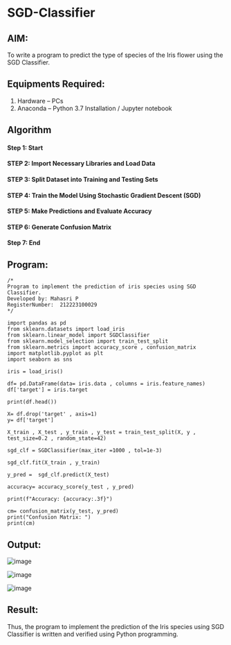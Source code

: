 # SGD-Classifier
## AIM:
To write a program to predict the type of species of the Iris flower using the SGD Classifier.

## Equipments Required:
1. Hardware – PCs
2. Anaconda – Python 3.7 Installation / Jupyter notebook

## Algorithm
#### Step 1: Start
#### STEP 2: Import Necessary Libraries and Load Data
#### STEP 3: Split Dataset into Training and Testing Sets
#### STEP 4: Train the Model Using Stochastic Gradient Descent (SGD)
#### STEP 5: Make Predictions and Evaluate Accuracy
#### STEP 6: Generate Confusion Matrix
#### Step 7: End
## Program:
```
/*
Program to implement the prediction of iris species using SGD Classifier.
Developed by: Mahasri P
RegisterNumber:  212223100029
*/
```
```
import pandas as pd
from sklearn.datasets import load_iris
from sklearn.linear_model import SGDClassifier
from sklearn.model_selection import train_test_split
from sklearn.metrics import accuracy_score , confusion_matrix
import matplotlib.pyplot as plt
import seaborn as sns

iris = load_iris()

df= pd.DataFrame(data= iris.data , columns = iris.feature_names)
df['target'] = iris.target

print(df.head())

X= df.drop('target' , axis=1)
y= df['target']

X_train , X_test , y_train , y_test = train_test_split(X, y , test_size=0.2 , random_state=42)

sgd_clf = SGDClassifier(max_iter =1000 , tol=1e-3)

sgd_clf.fit(X_train , y_train)

y_pred =  sgd_clf.predict(X_test) 

accuracy= accuracy_score(y_test , y_pred)

print(f"Accuracy: {accuracy:.3f}")

cm= confusion_matrix(y_test, y_pred) 
print("Confusion Matrix: ") 
print(cm)
```

## Output:

![image](https://github.com/user-attachments/assets/878f9172-d8c6-4ef9-a3ac-a75ede16be7f)

![image](https://github.com/user-attachments/assets/52246347-5d66-4914-9712-3f2dbc71e095)

![image](https://github.com/user-attachments/assets/3ce012f1-dfdd-4a56-9c33-74501bf1035e)


## Result:
Thus, the program to implement the prediction of the Iris species using SGD Classifier is written and verified using Python programming.
